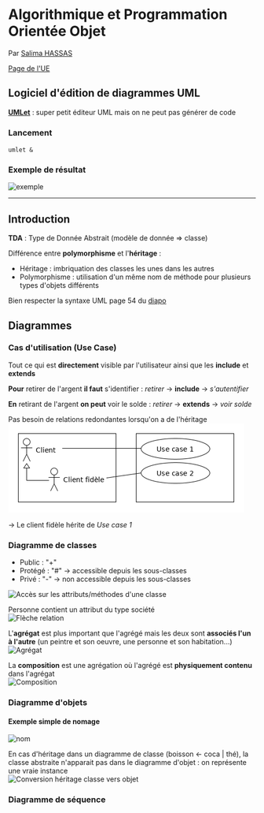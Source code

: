 # Algorithmique et Programmation Orientée Objet

Par [Salima HASSAS](https://docplayer.fr/68641307-Cours-de-programmation-orientee-objets-salima-hassas-universite-claude-bernard-lyon-1.html)

[Page de l'UE](http://offre-de-formations.univ-lyon1.fr/ue-295-12%2Falgorithmique-et-programmation-orientee-objet.html)

## Logiciel d'édition de diagrammes UML

[**UMLet**](https://www.umlet.com/) : super petit éditeur UML mais on ne peut pas générer de code

### Lancement

```shell
umlet &
```

### Exemple de résultat

![exemple](images_cours/exemple.png)

---

## Introduction

**TDA** : Type de Donnée Abstrait (modèle de donnée => classe)

Différence entre **polymorphisme** et l'**héritage** :

- Héritage : imbriquation des classes les unes dans les autres
- Polymorphisme : utilisation d'un même nom de méthode pour plusieurs types d'objets différents

Bien respecter la syntaxe UML page 54 du [diapo](images_cours/Cours.pdf)

## Diagrammes

### Cas d'utilisation (Use Case)

Tout ce qui est **directement** visible par l'utilisateur ainsi que les **include** et **extends**

**Pour** retirer de l'argent **il faut** s'identifier : *retirer* -> **include** -> *s'autentifier*

**En** retirant de l'argent **on peut** voir le solde : *retirer* -> **extends** -> *voir solde*

Pas besoin de relations redondantes lorsqu'on a de l'héritage  
![héritage](images_cours/use_case_héritage.png)

-> Le client fidèle hérite de *Use case 1*

### Diagramme de classes

- Public : "+"
- Protégé : "#" -> accessible depuis les sous-classes
- Privé : "-" -> non accessible depuis les sous-classes

![Accès sur les attributs/méthodes d'une classe](images_cours/acces_diag_classe.png)

Personne contient un attribut du type société  
![Flèche relation](images_cours/fleche_diag_classe.png)

L'**agrégat** est plus important que l'agrégé mais les deux sont **associés l'un à l'autre** (un peintre et son oeuvre, une personne et son habitation...)  
![Agrégat](images_cours/agregat_diag_classe.png)

La **composition** est une agrégation où l'agrégé est **physiquement contenu** dans l'agrégat  
![Composition](images_cours/composition_diag_classe.png)

### Diagramme d'objets

#### Exemple simple de nomage

![nom](images_cours/nom_diag_objet.png)

En cas d'héritage dans un diagramme de classe (boisson <- coca | thé), la classe abstraite n'apparait pas dans le diagramme d'objet : on représente une vraie instance  
![Conversion héritage classe vers objet](images_cours/conv_heritage_classe_objet.png)

### Diagramme de séquence
